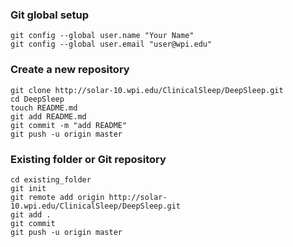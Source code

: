 ### Git global setup

```
git config --global user.name "Your Name"
git config --global user.email "user@wpi.edu"
```

### Create a new repository

```
git clone http://solar-10.wpi.edu/ClinicalSleep/DeepSleep.git
cd DeepSleep
touch README.md
git add README.md
git commit -m "add README"
git push -u origin master
```

### Existing folder or Git repository

```
cd existing_folder
git init
git remote add origin http://solar-10.wpi.edu/ClinicalSleep/DeepSleep.git
git add .
git commit
git push -u origin master
```
